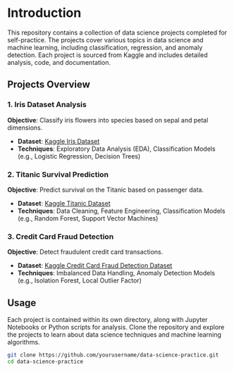 # Introduction
This repository contains a collection of data science projects completed for self-practice. The projects cover various topics in data science and machine learning, including classification, regression, and anomaly detection. Each project is sourced from Kaggle and includes detailed analysis, code, and documentation.

## Projects Overview

### 1. Iris Dataset Analysis
**Objective**: Classify iris flowers into species based on sepal and petal dimensions.
- **Dataset**: [Kaggle Iris Dataset](https://www.kaggle.com/uciml/iris)
- **Techniques**: Exploratory Data Analysis (EDA), Classification Models (e.g., Logistic Regression, Decision Trees)

### 2. Titanic Survival Prediction
**Objective**: Predict survival on the Titanic based on passenger data.
- **Dataset**: [Kaggle Titanic Dataset](https://www.kaggle.com/c/titanic)
- **Techniques**: Data Cleaning, Feature Engineering, Classification Models (e.g., Random Forest, Support Vector Machines)

### 3. Credit Card Fraud Detection
**Objective**: Detect fraudulent credit card transactions.
- **Dataset**: [Kaggle Credit Card Fraud Detection Dataset](https://www.kaggle.com/mlg-ulb/creditcardfraud)
- **Techniques**: Imbalanced Data Handling, Anomaly Detection Models (e.g., Isolation Forest, Local Outlier Factor)

## Usage
Each project is contained within its own directory, along with Jupyter Notebooks or Python scripts for analysis. Clone the repository and explore the projects to learn about data science techniques and machine learning algorithms.

```bash
git clone https://github.com/yourusername/data-science-practice.git
cd data-science-practice

